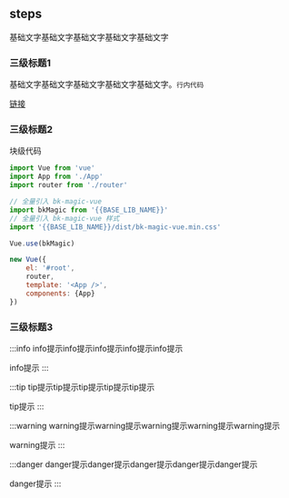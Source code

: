 ## steps

基础文字基础文字基础文字基础文字基础文字

### 三级标题1

基础文字基础文字基础文字基础文字基础文字。`行内代码`

[链接](/help/intro)

### 三级标题2

块级代码

```js
import Vue from 'vue'
import App from './App'
import router from './router'

// 全量引入 bk-magic-vue
import bkMagic from '{{BASE_LIB_NAME}}'
// 全量引入 bk-magic-vue 样式
import '{{BASE_LIB_NAME}}/dist/bk-magic-vue.min.css'

Vue.use(bkMagic)

new Vue({
    el: '#root',
    router,
    template: '<App />',
    components: {App}
})
```

### 三级标题3

:::info
info提示info提示info提示info提示info提示

info提示
:::

:::tip
tip提示tip提示tip提示tip提示tip提示

tip提示
:::

:::warning
warning提示warning提示warning提示warning提示warning提示

warning提示
:::

:::danger
danger提示danger提示danger提示danger提示danger提示

danger提示
:::


